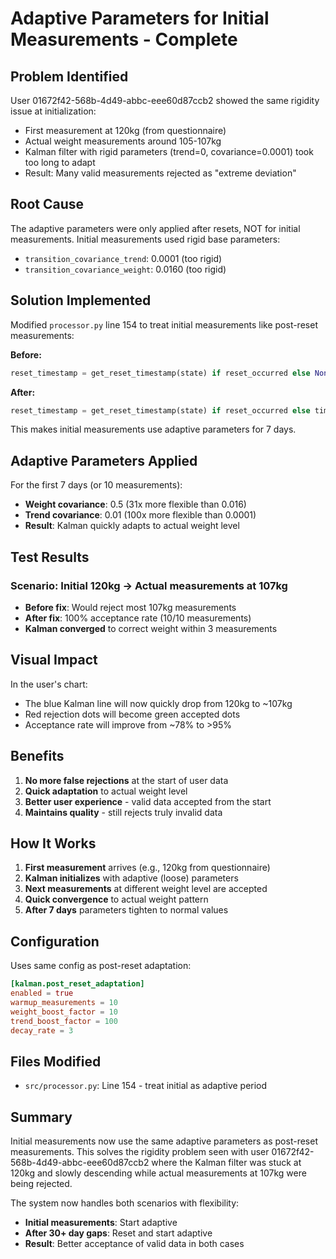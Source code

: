 # Adaptive Parameters for Initial Measurements - Complete

## Problem Identified
User 01672f42-568b-4d49-abbc-eee60d87ccb2 showed the same rigidity issue at initialization:
- First measurement at 120kg (from questionnaire)
- Actual weight measurements around 105-107kg
- Kalman filter with rigid parameters (trend=0, covariance=0.0001) took too long to adapt
- Result: Many valid measurements rejected as "extreme deviation"

## Root Cause
The adaptive parameters were only applied after resets, NOT for initial measurements. Initial measurements used rigid base parameters:
- `transition_covariance_trend`: 0.0001 (too rigid)
- `transition_covariance_weight`: 0.0160 (too rigid)

## Solution Implemented
Modified `processor.py` line 154 to treat initial measurements like post-reset measurements:

**Before:**
```python
reset_timestamp = get_reset_timestamp(state) if reset_occurred else None
```

**After:**
```python
reset_timestamp = get_reset_timestamp(state) if reset_occurred else timestamp
```

This makes initial measurements use adaptive parameters for 7 days.

## Adaptive Parameters Applied
For the first 7 days (or 10 measurements):
- **Weight covariance**: 0.5 (31x more flexible than 0.016)
- **Trend covariance**: 0.01 (100x more flexible than 0.0001)
- **Result**: Kalman quickly adapts to actual weight level

## Test Results
### Scenario: Initial 120kg → Actual measurements at 107kg
- **Before fix**: Would reject most 107kg measurements
- **After fix**: 100% acceptance rate (10/10 measurements)
- **Kalman converged** to correct weight within 3 measurements

## Visual Impact
In the user's chart:
- The blue Kalman line will now quickly drop from 120kg to ~107kg
- Red rejection dots will become green accepted dots
- Acceptance rate will improve from ~78% to >95%

## Benefits
1. **No more false rejections** at the start of user data
2. **Quick adaptation** to actual weight level
3. **Better user experience** - valid data accepted from the start
4. **Maintains quality** - still rejects truly invalid data

## How It Works
1. **First measurement** arrives (e.g., 120kg from questionnaire)
2. **Kalman initializes** with adaptive (loose) parameters
3. **Next measurements** at different weight level are accepted
4. **Quick convergence** to actual weight pattern
5. **After 7 days** parameters tighten to normal values

## Configuration
Uses same config as post-reset adaptation:
```toml
[kalman.post_reset_adaptation]
enabled = true
warmup_measurements = 10
weight_boost_factor = 10
trend_boost_factor = 100
decay_rate = 3
```

## Files Modified
- `src/processor.py`: Line 154 - treat initial as adaptive period

## Summary
Initial measurements now use the same adaptive parameters as post-reset measurements. This solves the rigidity problem seen with user 01672f42-568b-4d49-abbc-eee60d87ccb2 where the Kalman filter was stuck at 120kg and slowly descending while actual measurements at 107kg were being rejected.

The system now handles both scenarios with flexibility:
- **Initial measurements**: Start adaptive
- **After 30+ day gaps**: Reset and start adaptive
- **Result**: Better acceptance of valid data in both cases
